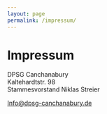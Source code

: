 ```yaml
---
layout: page
permalink: /impressum/
---
```


# Impressum

<p>DPSG Canchanabury<br>
Kaltehardtstr. 98<br>
Stammesvorstand Niklas Streier</p>
<a href="Info@dpsg-canchanabury.de">Info@dpsg-canchanabury.de</a>
